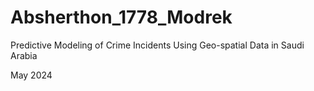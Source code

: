 # Absherthon_1778_Modrek

Predictive Modeling of Crime Incidents Using Geo-spatial Data in Saudi Arabia

May 2024
